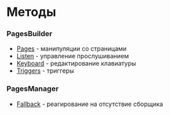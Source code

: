 # Методы

### PagesBuilder
* [Pages](pages.md) - манипуляции со страницами
* [Listen](listen.md) - управление прослушиванием
* [Keyboard](keyboard.md) - редактирование клавиатуры
* [Triggers](triggers.md) - триггеры

### PagesManager
* [Fallback](fallback.md) - реагирование на отсутствие сборщика
